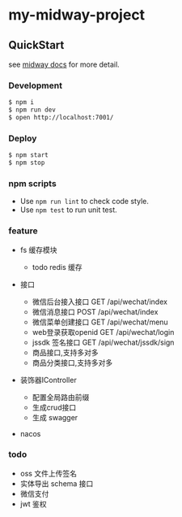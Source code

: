 # my-midway-project

## QuickStart

<!-- add docs here for user -->

see [midway docs][midway] for more detail.

### Development

```bash
$ npm i
$ npm run dev
$ open http://localhost:7001/
```

### Deploy

```bash
$ npm start
$ npm stop
```

### npm scripts

- Use `npm run lint` to check code style.
- Use `npm test` to run unit test.


[midway]: https://midwayjs.org

### feature
- fs 缓存模块
    - todo redis 缓存

- 接口
    - 微信后台接入接口 GET /api/wechat/index
    - 微信消息接口 POST /api/wechat/index
    - 微信菜单创建接口 GET /api/wechat/menu
    - web登录获取openid GET /api/wechat/login
    - jssdk 签名接口 GET /api/wechat/jssdk/sign
    - 商品接口,支持多对多
    - 商品分类接口,支持多对多
- 装饰器IController
    - 配置全局路由前缀
    - 生成crud接口
    - 生成 swagger
- nacos

### todo
- oss 文件上传签名
- 实体导出 schema 接口
- 微信支付
- jwt 鉴权




